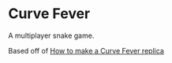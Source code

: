 # Curve Fever

A multiplayer snake game.

Based off of [How to make a Curve Fever replica](https://www.youtube.com/watch?v=qsn2QoFvVAI&list=PLPV2KyIb3jR5RwVEjFCiN5BvK3Quqgv_M)
